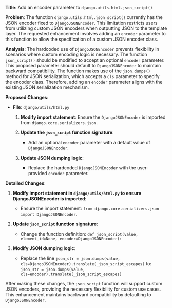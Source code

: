 **Title**: Add an encoder parameter to `django.utils.html.json_script()`

**Problem**:
The function `django.utils.html.json_script()` currently has the JSON encoder fixed to `DjangoJSONEncoder`. This limitation restricts users from utilizing custom JSON encoders when outputting JSON to the template layer. The requested enhancement involves adding an `encoder` parameter to this function to allow the specification of a custom JSON encoder class.

**Analysis**:
The hardcoded use of `DjangoJSONEncoder` prevents flexibility in scenarios where custom encoding logic is necessary. The function `json_script()` should be modified to accept an optional `encoder` parameter. This proposed parameter should default to `DjangoJSONEncoder` to maintain backward compatibility. The function makes use of the `json.dumps()` method for JSON serialization, which accepts a `cls` parameter to specify the encoder class. Therefore, adding an `encoder` parameter aligns with the existing JSON serialization mechanism.

**Proposed Changes**:

- **File**: `django/utils/html.py`

  1. **Modify import statement**: Ensure the `DjangoJSONEncoder` is imported from `django.core.serializers.json`.

  2. **Update the `json_script` function signature**:
     - Add an optional `encoder` parameter with a default value of `DjangoJSONEncoder`.

  3. **Update JSON dumping logic**:
     - Replace the hardcoded `DjangoJSONEncoder` with the user-provided `encoder` parameter.

**Detailed Changes**:

1. **Modify import statement in `django/utils/html.py` to ensure DjangoJSONEncoder is imported**:
   - Ensure the import statement: `from django.core.serializers.json import DjangoJSONEncoder`.

2. **Update `json_script` function signature**:
   - Change the function definition: `def json_script(value, element_id=None, encoder=DjangoJSONEncoder):`

3. **Modify JSON dumping logic**:
   - Replace the line `json_str = json.dumps(value, cls=DjangoJSONEncoder).translate(_json_script_escapes)` to: 
     `json_str = json.dumps(value, cls=encoder).translate(_json_script_escapes)`

After making these changes, the `json_script` function will support custom JSON encoders, providing the necessary flexibility for custom use cases. This enhancement maintains backward compatibility by defaulting to `DjangoJSONEncoder`.
